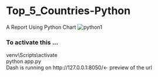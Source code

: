 # Top_5_Countries-Python
A Report Using Python Chart
![python1](https://github.com/ProjectHopper/Top_5_Countries-Python/assets/139052598/35d88e46-23f2-49e2-900a-eb9f57e825ba)
</b></br>
<h3> To activate this ...</h3>
venv\Scripts\activate</br>
python app.py</br>
Dash is running on http://127.0.0.1:8050/<- preview of the url
